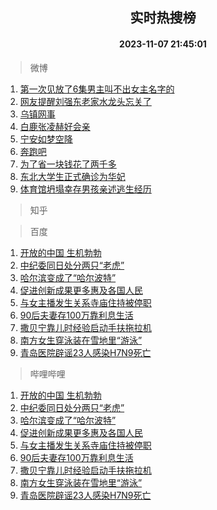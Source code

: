 <div align="center"><h2>实时热搜榜</h2><h4>2023-11-07 21:45:01</h4></div>

> 微博  

1. [第一次见放了6集男主叫不出女主名字的](https://s.weibo.com/weibo?q=%23%E7%AC%AC%E4%B8%80%E6%AC%A1%E8%A7%81%E6%94%BE%E4%BA%866%E9%9B%86%E7%94%B7%E4%B8%BB%E5%8F%AB%E4%B8%8D%E5%87%BA%E5%A5%B3%E4%B8%BB%E5%90%8D%E5%AD%97%E7%9A%84%23&t=31&band_rank=1&Refer=top)<br />
2. [网友提醒刘强东老家水龙头忘关了](https://s.weibo.com/weibo?q=%23%E7%BD%91%E5%8F%8B%E6%8F%90%E9%86%92%E5%88%98%E5%BC%BA%E4%B8%9C%E8%80%81%E5%AE%B6%E6%B0%B4%E9%BE%99%E5%A4%B4%E5%BF%98%E5%85%B3%E4%BA%86%23&t=31&band_rank=2&Refer=top)<br />
3. [乌镇网事](https://s.weibo.com/weibo?q=%23%E4%B9%8C%E9%95%87%E7%BD%91%E4%BA%8B%23&t=31&band_rank=3&Refer=top)<br />
4. [白鹿张凌赫好会亲](https://s.weibo.com/weibo?q=%23%E7%99%BD%E9%B9%BF%E5%BC%A0%E5%87%8C%E8%B5%AB%E5%A5%BD%E4%BC%9A%E4%BA%B2%23&t=31&band_rank=4&Refer=top)<br />
5. [宁安如梦空降](https://s.weibo.com/weibo?q=%23%E5%AE%81%E5%AE%89%E5%A6%82%E6%A2%A6%E7%A9%BA%E9%99%8D%23&t=31&band_rank=5&Refer=top)<br />
6. [奔跑吧](https://s.weibo.com/weibo?q=%E5%A5%94%E8%B7%91%E5%90%A7&t=31&band_rank=6&Refer=top)<br />
7. [为了省一块钱花了两千多](https://s.weibo.com/weibo?q=%23%E4%B8%BA%E4%BA%86%E7%9C%81%E4%B8%80%E5%9D%97%E9%92%B1%E8%8A%B1%E4%BA%86%E4%B8%A4%E5%8D%83%E5%A4%9A%23&t=31&band_rank=7&Refer=top)<br />
8. [东北大学生正式确诊为华妃](https://s.weibo.com/weibo?q=%23%E4%B8%9C%E5%8C%97%E5%A4%A7%E5%AD%A6%E7%94%9F%E6%AD%A3%E5%BC%8F%E7%A1%AE%E8%AF%8A%E4%B8%BA%E5%8D%8E%E5%A6%83%23&t=31&band_rank=8&Refer=top)<br />
9. [体育馆坍塌幸存男孩亲述逃生经历](https://s.weibo.com/weibo?q=%23%E4%BD%93%E8%82%B2%E9%A6%86%E5%9D%8D%E5%A1%8C%E5%B9%B8%E5%AD%98%E7%94%B7%E5%AD%A9%E4%BA%B2%E8%BF%B0%E9%80%83%E7%94%9F%E7%BB%8F%E5%8E%86%23&t=31&band_rank=9&Refer=top)<br />

> 知乎  


> 百度  

1. [开放的中国 生机勃勃](https://www.baidu.com/s?wd=%E5%BC%80%E6%94%BE%E7%9A%84%E4%B8%AD%E5%9B%BD+%E7%94%9F%E6%9C%BA%E5%8B%83%E5%8B%83&sa=fyb_news&rsv_dl=fyb_news)<br />
2. [中纪委同日处分两只“老虎”](https://www.baidu.com/s?wd=%E4%B8%AD%E7%BA%AA%E5%A7%94%E5%90%8C%E6%97%A5%E5%A4%84%E5%88%86%E4%B8%A4%E5%8F%AA%E2%80%9C%E8%80%81%E8%99%8E%E2%80%9D&sa=fyb_news&rsv_dl=fyb_news)<br />
3. [哈尔滨变成了“哈尔波特”](https://www.baidu.com/s?wd=%E5%93%88%E5%B0%94%E6%BB%A8%E5%8F%98%E6%88%90%E4%BA%86%E2%80%9C%E5%93%88%E5%B0%94%E6%B3%A2%E7%89%B9%E2%80%9D&sa=fyb_news&rsv_dl=fyb_news)<br />
4. [促进创新成果更多惠及各国人民](https://www.baidu.com/s?wd=%E4%BF%83%E8%BF%9B%E5%88%9B%E6%96%B0%E6%88%90%E6%9E%9C%E6%9B%B4%E5%A4%9A%E6%83%A0%E5%8F%8A%E5%90%84%E5%9B%BD%E4%BA%BA%E6%B0%91&sa=fyb_news&rsv_dl=fyb_news)<br />
5. [与女主播发生关系寺庙住持被停职](https://www.baidu.com/s?wd=%E4%B8%8E%E5%A5%B3%E4%B8%BB%E6%92%AD%E5%8F%91%E7%94%9F%E5%85%B3%E7%B3%BB%E5%AF%BA%E5%BA%99%E4%BD%8F%E6%8C%81%E8%A2%AB%E5%81%9C%E8%81%8C&sa=fyb_news&rsv_dl=fyb_news)<br />
6. [90后夫妻存100万靠利息生活](https://www.baidu.com/s?wd=90%E5%90%8E%E5%A4%AB%E5%A6%BB%E5%AD%98100%E4%B8%87%E9%9D%A0%E5%88%A9%E6%81%AF%E7%94%9F%E6%B4%BB&sa=fyb_news&rsv_dl=fyb_news)<br />
7. [撒贝宁靠儿时经验启动手扶拖拉机](https://www.baidu.com/s?wd=%E6%92%92%E8%B4%9D%E5%AE%81%E9%9D%A0%E5%84%BF%E6%97%B6%E7%BB%8F%E9%AA%8C%E5%90%AF%E5%8A%A8%E6%89%8B%E6%89%B6%E6%8B%96%E6%8B%89%E6%9C%BA&sa=fyb_news&rsv_dl=fyb_news)<br />
8. [南方女生穿泳装在雪地里“游泳”](https://www.baidu.com/s?wd=%E5%8D%97%E6%96%B9%E5%A5%B3%E7%94%9F%E7%A9%BF%E6%B3%B3%E8%A3%85%E5%9C%A8%E9%9B%AA%E5%9C%B0%E9%87%8C%E2%80%9C%E6%B8%B8%E6%B3%B3%E2%80%9D&sa=fyb_news&rsv_dl=fyb_news)<br />
9. [青岛医院辟谣23人感染H7N9死亡](https://www.baidu.com/s?wd=%E9%9D%92%E5%B2%9B%E5%8C%BB%E9%99%A2%E8%BE%9F%E8%B0%A323%E4%BA%BA%E6%84%9F%E6%9F%93H7N9%E6%AD%BB%E4%BA%A1&sa=fyb_news&rsv_dl=fyb_news)<br />

> 哔哩哔哩  

1. [开放的中国 生机勃勃](https://www.baidu.com/s?wd=%E5%BC%80%E6%94%BE%E7%9A%84%E4%B8%AD%E5%9B%BD+%E7%94%9F%E6%9C%BA%E5%8B%83%E5%8B%83&sa=fyb_news&rsv_dl=fyb_news)<br />
2. [中纪委同日处分两只“老虎”](https://www.baidu.com/s?wd=%E4%B8%AD%E7%BA%AA%E5%A7%94%E5%90%8C%E6%97%A5%E5%A4%84%E5%88%86%E4%B8%A4%E5%8F%AA%E2%80%9C%E8%80%81%E8%99%8E%E2%80%9D&sa=fyb_news&rsv_dl=fyb_news)<br />
3. [哈尔滨变成了“哈尔波特”](https://www.baidu.com/s?wd=%E5%93%88%E5%B0%94%E6%BB%A8%E5%8F%98%E6%88%90%E4%BA%86%E2%80%9C%E5%93%88%E5%B0%94%E6%B3%A2%E7%89%B9%E2%80%9D&sa=fyb_news&rsv_dl=fyb_news)<br />
4. [促进创新成果更多惠及各国人民](https://www.baidu.com/s?wd=%E4%BF%83%E8%BF%9B%E5%88%9B%E6%96%B0%E6%88%90%E6%9E%9C%E6%9B%B4%E5%A4%9A%E6%83%A0%E5%8F%8A%E5%90%84%E5%9B%BD%E4%BA%BA%E6%B0%91&sa=fyb_news&rsv_dl=fyb_news)<br />
5. [与女主播发生关系寺庙住持被停职](https://www.baidu.com/s?wd=%E4%B8%8E%E5%A5%B3%E4%B8%BB%E6%92%AD%E5%8F%91%E7%94%9F%E5%85%B3%E7%B3%BB%E5%AF%BA%E5%BA%99%E4%BD%8F%E6%8C%81%E8%A2%AB%E5%81%9C%E8%81%8C&sa=fyb_news&rsv_dl=fyb_news)<br />
6. [90后夫妻存100万靠利息生活](https://www.baidu.com/s?wd=90%E5%90%8E%E5%A4%AB%E5%A6%BB%E5%AD%98100%E4%B8%87%E9%9D%A0%E5%88%A9%E6%81%AF%E7%94%9F%E6%B4%BB&sa=fyb_news&rsv_dl=fyb_news)<br />
7. [撒贝宁靠儿时经验启动手扶拖拉机](https://www.baidu.com/s?wd=%E6%92%92%E8%B4%9D%E5%AE%81%E9%9D%A0%E5%84%BF%E6%97%B6%E7%BB%8F%E9%AA%8C%E5%90%AF%E5%8A%A8%E6%89%8B%E6%89%B6%E6%8B%96%E6%8B%89%E6%9C%BA&sa=fyb_news&rsv_dl=fyb_news)<br />
8. [南方女生穿泳装在雪地里“游泳”](https://www.baidu.com/s?wd=%E5%8D%97%E6%96%B9%E5%A5%B3%E7%94%9F%E7%A9%BF%E6%B3%B3%E8%A3%85%E5%9C%A8%E9%9B%AA%E5%9C%B0%E9%87%8C%E2%80%9C%E6%B8%B8%E6%B3%B3%E2%80%9D&sa=fyb_news&rsv_dl=fyb_news)<br />
9. [青岛医院辟谣23人感染H7N9死亡](https://www.baidu.com/s?wd=%E9%9D%92%E5%B2%9B%E5%8C%BB%E9%99%A2%E8%BE%9F%E8%B0%A323%E4%BA%BA%E6%84%9F%E6%9F%93H7N9%E6%AD%BB%E4%BA%A1&sa=fyb_news&rsv_dl=fyb_news)<br />
